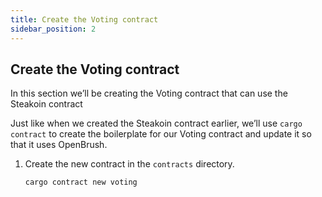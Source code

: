 ```yaml
---
title: Create the Voting contract
sidebar_position: 2
---
```


## Create the Voting contract

In this section we’ll be creating the Voting contract that can use the Steakoin contract 

Just like when we created the Steakoin contract earlier, we’ll use `cargo contract` to create the boilerplate for our Voting contract and update it so that it uses OpenBrush.

1. Create the new contract in the `contracts` directory.
    
    ```bash
    cargo contract new voting
    ```